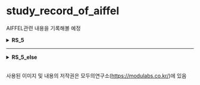 # study_record_of_aiffel
AIFFEL관련 내용을 기록해볼 예정

<details>
<summary><b>RS_5</b></summary>

1. `ON_BOARD_RS5`
2. FUNDAMENTALS_RS5
3. EXPLORATION_RS5
4. COMPLETE_DEEP_LEARNING_IN_1_GO_RS5
5. DEEP_LEARNING_WITH_PYTHON_RS5
6. GOING_DEEPER_RS5

</details>

---
<details>
<summary><b>RS_5_else</b></summary>

- DL_THON
- `SLOW_PAPER`
    - `10/4`자로 조기취업하여 이후 진행 못함
- PoC_LAB
- MINI_AIFFEL_THON
</details>
<br>

사용된 이미지 및 내용의 저작권은 모두의연구소(https://modulabs.co.kr/)에 있음